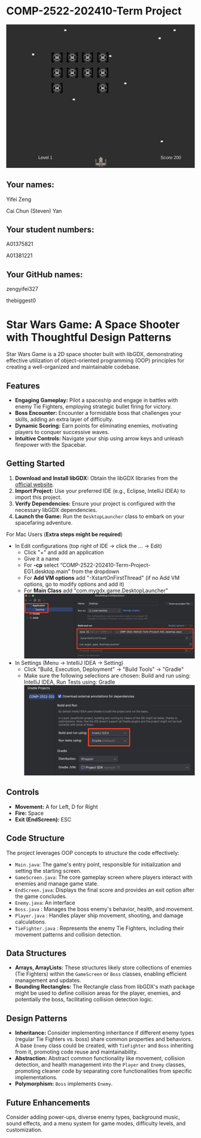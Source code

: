 # COMP-2522-202410-Term Project
![demo](demo.png)

## Your names:
Yifei Zeng

Cai Chun (Steven) Yan

## Your student numbers:
A01375821

A01381221

## Your GitHub names:
zengyifei327

thebiggest0

# Star Wars Game: A Space Shooter with Thoughtful Design Patterns

Star Wars Game is a 2D space shooter built with libGDX, demonstrating effective utilization of object-oriented programming (OOP) principles for creating a well-organized and maintainable codebase.

## Features

- **Engaging Gameplay:** Pilot a spaceship and engage in battles with enemy Tie Fighters, employing strategic bullet firing for victory.
- **Boss Encounter:** Encounter a formidable boss that challenges your skills, adding an extra layer of difficulty.
- **Dynamic Scoring:** Earn points for eliminating enemies, motivating players to conquer successive waves.
- **Intuitive Controls:** Navigate your ship using arrow keys and unleash firepower with the Spacebar.

## Getting Started

1. **Download and Install libGDX:** Obtain the libGDX libraries from the [official website](https://libgdx.com/).
2. **Import Project:** Use your preferred IDE (e.g., Eclipse, IntelliJ IDEA) to import this project.
3. **Verify Dependencies:** Ensure your project is configured with the necessary libGDX dependencies.
4. **Launch the Game:** Run the `DesktopLauncher` class to embark on your spacefaring adventure.

For Mac Users (**Extra steps might be required**)
- In Edit configurations (top right of IDE -> click the ... -> Edit) 
  - Click "+" and add an application
  - Give it a name
  - For **-cp** select “COMP-2522-202410-Term-Project-EG1.desktop.main” from the dropdown
  - For **Add VM options** add "-XstartOnFirstThread" (if no Add VM options, go to modify options and add it)
  - For **Main Class** add "com.mygdx.game.DesktopLauncher"
    ![setup1](setup1.png)
- In Settings (Menu -> IntelliJ IDEA -> Setting)
  - Click "Build, Execution, Deployment" -> "Build Tools" -> "Gradle"
  - Make sure the following selections are chosen: Build and run using: IntelliJ IDEA, Run Tests using: Gradle
    ![setup2](setup2.png)
## Controls

- **Movement:** A for Left, D for Right
- **Fire:** Space
- **Exit (EndScreen):** ESC

## Code Structure

The project leverages OOP concepts to structure the code effectively:
- `Main.java`: The game's entry point, responsible for initialization and setting the starting screen.
- `GameScreen.java`: The core gameplay screen where players interact with enemies and manage game state.
- `EndScreen.java`: Displays the final score and provides an exit option after the game concludes.
- `Enemy.java`: An interface
- `Boss.java` : Manages the boss enemy's behavior, health, and movement.
- `Player.java` : Handles player ship movement, shooting, and damage calculations.
- `TieFighter.java` : Represents the enemy Tie Fighters, including their movement patterns and collision detection.

## Data Structures

- **Arrays, ArrayLists:** These structures likely store collections of enemies (Tie Fighters) within the `GameScreen` or `Boss` classes, enabling efficient management and updates.
- **Bounding Rectangles:** The Rectangle class from libGDX's math package might be used to define collision areas for the player, enemies, and potentially the boss, facilitating collision detection logic.

## Design Patterns

- **Inheritance:** Consider implementing inheritance if different enemy types (regular Tie Fighters vs. boss) share common properties and behaviors. A base `Enemy` class could be created, with `TieFighter` and `Boss` inheriting from it, promoting code reuse and maintainability.
- **Abstraction:** Abstract common functionality like movement, collision detection, and health management into the `Player` and `Enemy` classes, promoting cleaner code by separating core functionalities from specific implementations.
- **Polymorphism:** `Boss` implements `Enemy`.

## Future Enhancements

Consider adding power-ups, diverse enemy types, background music, sound effects, and a menu system for game modes, difficulty levels, and customization.


